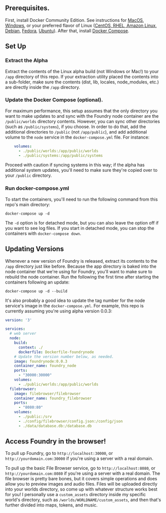 ## Prerequisites.

First, install Docker Community Edition. See instructions for [MacOS](https://docs.docker.com/docker-for-mac/install/), [Windows](https://docs.docker.com/docker-for-windows/install/), or your preferred flavor of Linux ([CentOS, RHEL, Amazon Linux](https://docs.docker.com/install/linux/docker-ce/centos/), [Debian](https://docs.docker.com/install/linux/docker-ce/debian/), [Fedora](https://docs.docker.com/install/linux/docker-ce/fedora/), [Ubuntu](https://docs.docker.com/install/linux/docker-ce/ubuntu/)). After that, install [Docker Compose](https://docs.docker.com/compose/install/).

## Set Up

### Extract the Alpha

Extract the contents of the Linux alpha build (not Windows or Mac!) to your `/app` directory of this repo. If your extraction utility placed the contents into a sub-folder, make sure the contents (dist, lib, locales, node_modules, etc.) are directly inside the `/app` directory.

### Update the Docker Compose (optional).

For maximum performance, this setup assumes that the only directory you want to make updates to and sync with the Foundry node container are the `/public/worlds` directory contents. However, you can sync other directories (such as `/public/systems`), if you choose. In order to do that, add the additional directories to `/public` (not `/app/public`), and add additional volume to the `node` service in the `docker-compose.yml` file. For instance:

```yaml
    volumes:
      - ./public/worlds:/app/public/worlds
      - ./public/systems:/app/public/systems
```

Proceed with caution if syncing systems in this way; if the alpha has additional system updates, you'll need to make sure they're copied over to your `/public` directory.

### Run docker-compose.yml

To start the containers, you'll need to run the following command from this repo's main directory:

```
docker-compose up -d
```

The `-d` option is for detached mode, but you can also leave the option off if you want to see log files. If you start in detached mode, you can stop the containers with `docker-compose down`.

## Updating Versions

Whenever a new version of Foundry is released, extract its contents to the `/app` directory just like before. Because the app directory is baked into the node container that we're using for Foundry, you'll want to make sure to rebuild the node container. Run the following the first time after starting the containers following an update:

```
docker-compose up -d --build
```

It's also probably a good idea to update the tag number for the node service's image in the `docker-compose.yml`. For example, this repo is currently assuming you're using alpha version 0.0.3:

```yaml
version: '3'

services:
  # web server
  node:
    build:
      context: ./
      dockerfile: Dockerfile-foundrynode
    # Update the version number below, as needed.
    image: foundrynode:0.0.3
    container_name: foundry_node
    ports:
      - "30000:30000"
    volumes:
      - ./public/worlds:/app/public/worlds
  filebrowser:
    image: filebrowser/filebrowser
    container_name: foundry_filebrowser
    ports:
      - "8080:80"
    volumes:
      - ./public:/srv
      - ./config/filebrowser/config.json:/config/json
      - ./data/database.db:/database.db
```

## Access Foundry in the browser!

To pull up Foundry, go to `http://localhost:30000`, or `http://yourdomain.com:30000` if you're using a server with a real domain.

To pull up the basic File Browser service, go to `http://localhost:8080`, or `http://yourdomain.com:8080` if you're using a server with a real domain. The file browser is pretty bare bones, but it covers simple operations and does allow you to preview images and audio files. Files will be uploaded directly into your worlds directory, so come up with whatever structure works best for you! I personally use a `custom_assets` directory inside my specific world's directory, such as `/worlds/WORLDNAME/custom_assets`, and then that's further divided into maps, tokens, and music.